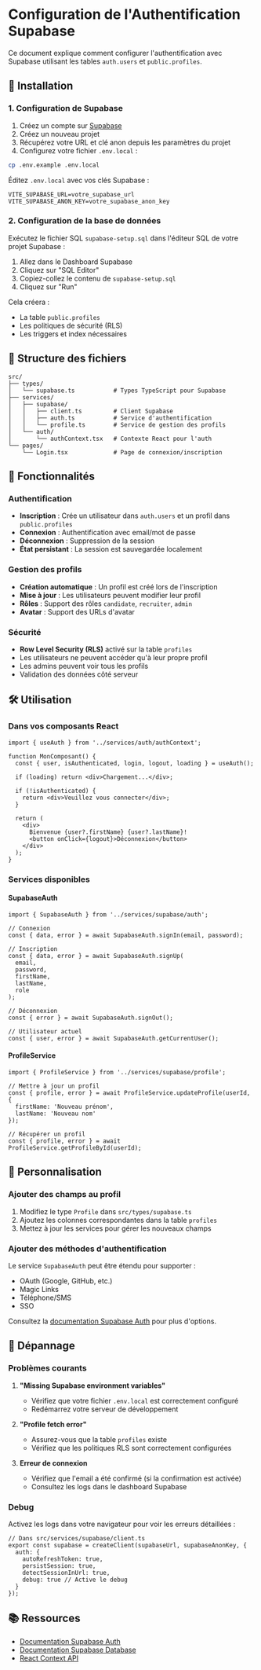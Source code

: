 # Configuration de l'Authentification Supabase

Ce document explique comment configurer l'authentification avec Supabase utilisant les tables `auth.users` et `public.profiles`.

## 🚀 Installation

### 1. Configuration de Supabase

1. Créez un compte sur [Supabase](https://supabase.com)
2. Créez un nouveau projet
3. Récupérez votre URL et clé anon depuis les paramètres du projet
4. Configurez votre fichier `.env.local` :

```bash
cp .env.example .env.local
```

Éditez `.env.local` avec vos clés Supabase :
```
VITE_SUPABASE_URL=votre_supabase_url
VITE_SUPABASE_ANON_KEY=votre_supabase_anon_key
```

### 2. Configuration de la base de données

Exécutez le fichier SQL `supabase-setup.sql` dans l'éditeur SQL de votre projet Supabase :

1. Allez dans le Dashboard Supabase
2. Cliquez sur "SQL Editor"
3. Copiez-collez le contenu de `supabase-setup.sql`
4. Cliquez sur "Run"

Cela créera :
- La table `public.profiles`
- Les politiques de sécurité (RLS)
- Les triggers et index nécessaires

## 📁 Structure des fichiers

```
src/
├── types/
│   └── supabase.ts           # Types TypeScript pour Supabase
├── services/
│   ├── supabase/
│   │   ├── client.ts         # Client Supabase
│   │   ├── auth.ts           # Service d'authentification
│   │   └── profile.ts        # Service de gestion des profils
│   └── auth/
│       └── authContext.tsx   # Contexte React pour l'auth
└── pages/
    └── Login.tsx             # Page de connexion/inscription
```

## 🔐 Fonctionnalités

### Authentification
- **Inscription** : Crée un utilisateur dans `auth.users` et un profil dans `public.profiles`
- **Connexion** : Authentification avec email/mot de passe
- **Déconnexion** : Suppression de la session
- **État persistant** : La session est sauvegardée localement

### Gestion des profils
- **Création automatique** : Un profil est créé lors de l'inscription
- **Mise à jour** : Les utilisateurs peuvent modifier leur profil
- **Rôles** : Support des rôles `candidate`, `recruiter`, `admin`
- **Avatar** : Support des URLs d'avatar

### Sécurité
- **Row Level Security (RLS)** activé sur la table `profiles`
- Les utilisateurs ne peuvent accéder qu'à leur propre profil
- Les admins peuvent voir tous les profils
- Validation des données côté serveur

## 🛠️ Utilisation

### Dans vos composants React

```tsx
import { useAuth } from '../services/auth/authContext';

function MonComposant() {
  const { user, isAuthenticated, login, logout, loading } = useAuth();

  if (loading) return <div>Chargement...</div>;

  if (!isAuthenticated) {
    return <div>Veuillez vous connecter</div>;
  }

  return (
    <div>
      Bienvenue {user?.firstName} {user?.lastName}!
      <button onClick={logout}>Déconnexion</button>
    </div>
  );
}
```

### Services disponibles

#### SupabaseAuth
```tsx
import { SupabaseAuth } from '../services/supabase/auth';

// Connexion
const { data, error } = await SupabaseAuth.signIn(email, password);

// Inscription
const { data, error } = await SupabaseAuth.signUp(
  email,
  password,
  firstName,
  lastName,
  role
);

// Déconnexion
const { error } = await SupabaseAuth.signOut();

// Utilisateur actuel
const { user, error } = await SupabaseAuth.getCurrentUser();
```

#### ProfileService
```tsx
import { ProfileService } from '../services/supabase/profile';

// Mettre à jour un profil
const { profile, error } = await ProfileService.updateProfile(userId, {
  firstName: 'Nouveau prénom',
  lastName: 'Nouveau nom'
});

// Récupérer un profil
const { profile, error } = await ProfileService.getProfileById(userId);
```

## 🔧 Personnalisation

### Ajouter des champs au profil

1. Modifiez le type `Profile` dans `src/types/supabase.ts`
2. Ajoutez les colonnes correspondantes dans la table `profiles`
3. Mettez à jour les services pour gérer les nouveaux champs

### Ajouter des méthodes d'authentification

Le service `SupabaseAuth` peut être étendu pour supporter :
- OAuth (Google, GitHub, etc.)
- Magic Links
- Téléphone/SMS
- SSO

Consultez la [documentation Supabase Auth](https://supabase.com/docs/guides/auth) pour plus d'options.

## 🐛 Dépannage

### Problèmes courants

1. **"Missing Supabase environment variables"**
   - Vérifiez que votre fichier `.env.local` est correctement configuré
   - Redémarrez votre serveur de développement

2. **"Profile fetch error"**
   - Assurez-vous que la table `profiles` existe
   - Vérifiez que les politiques RLS sont correctement configurées

3. **Erreur de connexion**
   - Vérifiez que l'email a été confirmé (si la confirmation est activée)
   - Consultez les logs dans le dashboard Supabase

### Debug

Activez les logs dans votre navigateur pour voir les erreurs détaillées :
```tsx
// Dans src/services/supabase/client.ts
export const supabase = createClient(supabaseUrl, supabaseAnonKey, {
  auth: {
    autoRefreshToken: true,
    persistSession: true,
    detectSessionInUrl: true,
    debug: true // Active le debug
  }
});
```

## 📚 Ressources

- [Documentation Supabase Auth](https://supabase.com/docs/guides/auth)
- [Documentation Supabase Database](https://supabase.com/docs/guides/database)
- [React Context API](https://react.dev/reference/react/createContext)